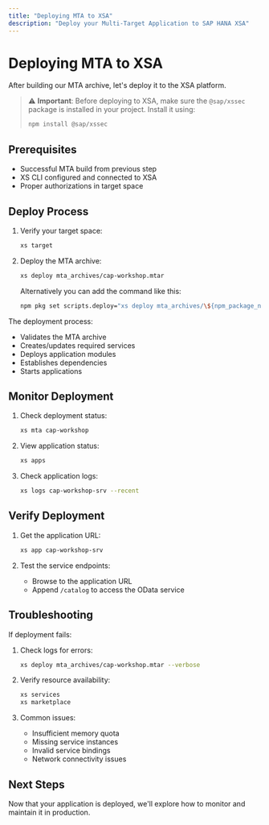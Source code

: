 ```yaml
---
title: "Deploying MTA to XSA"
description: "Deploy your Multi-Target Application to SAP HANA XSA"
---
```


# Deploying MTA to XSA

After building our MTA archive, let's deploy it to the XSA platform.

> ⚠️ **Important**: Before deploying to XSA, make sure the `@sap/xssec` package is installed in your project. Install it using:
> ```bash
> npm install @sap/xssec
> ```

## Prerequisites

- Successful MTA build from previous step
- XS CLI configured and connected to XSA
- Proper authorizations in target space

## Deploy Process

1. Verify your target space:
   ```bash
   xs target
   ```

2. Deploy the MTA archive:
   ```bash
   xs deploy mta_archives/cap-workshop.mtar
   ```

   Alternatively you can add the command like this:

   ```bash
   npm pkg set scripts.deploy="xs deploy mta_archives/\${npm_package_name}.mtar --abort-on-error"
   ```

The deployment process:
- Validates the MTA archive
- Creates/updates required services
- Deploys application modules
- Establishes dependencies
- Starts applications

## Monitor Deployment

1. Check deployment status:
   ```bash
   xs mta cap-workshop
   ```

2. View application status:
   ```bash
   xs apps
   ```

3. Check application logs:
   ```bash
   xs logs cap-workshop-srv --recent
   ```

## Verify Deployment

1. Get the application URL:
   ```bash
   xs app cap-workshop-srv
   ```

2. Test the service endpoints:
   - Browse to the application URL
   - Append `/catalog` to access the OData service

## Troubleshooting

If deployment fails:

1. Check logs for errors:
   ```bash
   xs deploy mta_archives/cap-workshop.mtar --verbose
   ```

2. Verify resource availability:
   ```bash
   xs services
   xs marketplace
   ```

3. Common issues:
   - Insufficient memory quota
   - Missing service instances
   - Invalid service bindings
   - Network connectivity issues

## Next Steps

Now that your application is deployed, we'll explore how to monitor and maintain it in production.